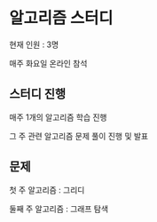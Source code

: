 # 알고리즘 스터디

현재 인원 : 3명

매주 화요일 온라인 참석


## __스터디 진행__

매주 1개의 알고리즘 학습 진행

그 주 관련 알고리즘 문제 풀이 진행 및 발표

## 문제

첫 주 알고리즘 : 그리디

둘째 주 알고리즘 : 그래프 탐색
